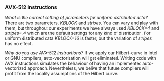 ### AVX-512 instructions

_What is the correct setting of parameters for uniform distributed data?_
There are two parameters, _KBLOCK_ and _stripes_. You can vary and play with them, but throughout our experiments we have always used _KBLOCK=4_ and _stripes=14_ which are the default settings for any kind of distribution. For uniform distributed data _KBLOCK=16_ is faster, but the variation of _stripes_ has no effect. 

_Why do you use AVX-512 instructions?_
If we apply our Hilbert-curve in Intel or GNU compilers, auto-vectorization will get eliminated. Writing code with AVX instructions simulates the behaviour of having an implemented auto-vectorized approach. Nevertheless, we belive that future compilers will profit from the locality assumptions of the Hilbert curve.
